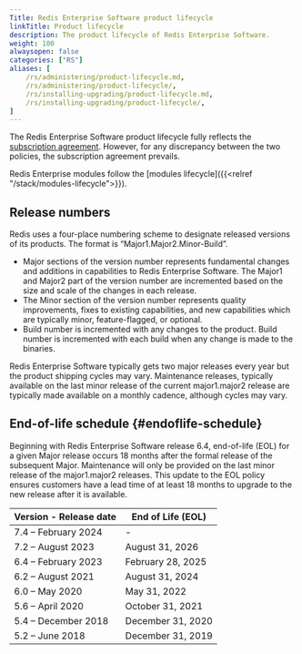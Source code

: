```yaml
---
Title: Redis Enterprise Software product lifecycle
linkTitle: Product lifecycle
description: The product lifecycle of Redis Enterprise Software.
weight: 100
alwaysopen: false
categories: ["RS"]
aliases: [
    /rs/administering/product-lifecycle.md,
    /rs/administering/product-lifecycle/,
    /rs/installing-upgrading/product-lifecycle.md,
    /rs/installing-upgrading/product-lifecycle/,
]
---
```

The Redis Enterprise Software product lifecycle fully reflects the [subscription agreement](https://redis.com/software-subscription-agreement).
However, for any discrepancy between the two policies, the subscription agreement prevails.

Redis Enterprise modules follow the [modules lifecycle]({{<relref "/stack/modules-lifecycle">}}).

## Release numbers

Redis uses a four-place numbering scheme to designate released versions of its products.
The format is “Major1.Major2.Minor-Build”.

- Major sections of the version number represents fundamental changes and additions in
    capabilities to Redis  Enterprise Software. The Major1 and Major2 part of the
    version number are incremented based on the size and scale of the changes in each
    release.
- The Minor section of the version number represents quality improvements, fixes to
    existing capabilities, and new capabilities which are typically minor, feature-flagged, or optional. 
- Build number is incremented with any changes to the product. Build number is
    incremented with each build when any change is made to the binaries.

Redis Enterprise Software typically gets two major releases every year but the product shipping cycles may vary.
Maintenance releases, typically available on the last minor release of the current major1.major2 release are typically made available on a monthly cadence, although cycles may vary.

## End-of-life schedule {#endoflife-schedule}

Beginning with Redis Enterprise Software release 6.4, end-of-life (EOL) for a given Major release occurs 18 months after the formal release of the subsequent Major. Maintenance will only be provided on the last minor release of the major1.major2 releases.
This update to the EOL policy ensures customers have a lead time of at least 18 months to upgrade to the new release after it is available.


| Version - Release date | End of Life (EOL)  |
| ----------------------------------------- | ------------------ |
| 7.4 – February 2024				        | - |
| 7.2 – August 2023				            | August 31, 2026 |
| 6.4 – February 2023						| February 28, 2025 |
| 6.2 – August 2021                         | August 31, 2024  |
| 6.0 – May 2020                            | May 31, 2022  |
| 5.6 – April 2020                          | October 31, 2021  |
| 5.4 – December 2018                       | December 31, 2020  |
| 5.2 – June 2018                           | December 31, 2019  |
